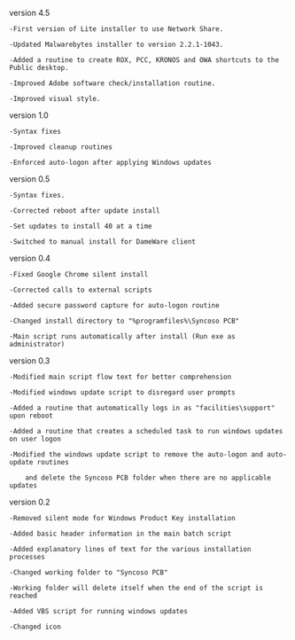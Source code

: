 version 4.5


	-First version of Lite installer to use Network Share.

	-Updated Malwarebytes installer to version 2.2.1-1043.

	-Added a routine to create ROX, PCC, KRONOS and OWA shortcuts to the Public desktop.

	-Improved Adobe software check/installation routine.

	-Improved visual style.



version 1.0


	-Syntax fixes

	-Improved cleanup routines

	-Enforced auto-logon after applying Windows updates



version 0.5


	-Syntax fixes.

	-Corrected reboot after update install

	-Set updates to install 40 at a time

	-Switched to manual install for DameWare client



version 0.4


	-Fixed Google Chrome silent install

	-Corrected calls to external scripts

	-Added secure password capture for auto-logon routine

	-Changed install directory to "%programfiles%\Syncoso PCB"

	-Main script runs automatically after install (Run exe as administrator)



version 0.3


	-Modified main script flow text for better comprehension

	-Modified windows update script to disregard user prompts

	-Added a routine that automatically logs in as "facilities\support" upon reboot

	-Added a routine that creates a scheduled task to run windows updates on user logon

	-Modified the windows update script to remove the auto-logon and auto-update routines

		and delete the Syncoso PCB folder when there are no applicable updates



version 0.2


	-Removed silent mode for Windows Product Key installation

	-Added basic header information in the main batch script

	-Added explanatory lines of text for the various installation processes

	-Changed working folder to "Syncoso PCB"

	-Working folder will delete itself when the end of the script is reached

	-Added VBS script for running windows updates

	-Changed icon
